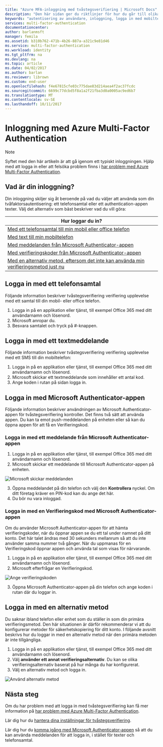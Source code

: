 ```yaml
---
title: "Azure MFA-inloggning med tvåstegsverifiering | Microsoft Docs"
description: "Den här sidan ger du riktlinjer för hur du går till olika inloggning tillgängliga metoder visas med Azure MFA."
keywords: "autentisering av användare, inloggning, logga in med mobiltelefon, logga in med Arbetstelefon"
services: multi-factor-authentication
documentationcenter: 
author: barlanmsft
manager: femila
ms.assetid: b310b762-471b-4b26-887a-a321c9e81d46
ms.service: multi-factor-authentication
ms.workload: identity
ms.tgt_pltfrm: na
ms.devlang: na
ms.topic: article
ms.date: 04/02/2017
ms.author: barlan
ms.reviewer: librown
ms.custom: end-user
ms.openlocfilehash: f4e67815cfe03c775dae83d214aea4f2ac37fcdc
ms.sourcegitcommit: 6699c77dcbd5f8a1a2f21fba3d0a0005ac9ed6b7
ms.translationtype: MT
ms.contentlocale: sv-SE
ms.lasthandoff: 10/11/2017
---
```

# <a name="the-sign-in-experience-with-azure-multi-factor-authentication"></a>Inloggning med Azure Multi-Factor Authentication
> [!NOTE]
> Syftet med den här artikeln är att gå igenom ett typiskt inloggningen. Hjälp med att logga in eller att felsöka problem finns i [har problem med Azure Multi-Factor Authentication](multi-factor-authentication-end-user-troubleshoot.md).

## <a name="what-will-your-sign-in-experience-be"></a>Vad är din inloggning?
Din inloggning skiljer sig åt beroende på vad du väljer att använda som din tvåfaktorsautentisering: ett telefonsamtal eller ett authentication-appen texter. Välj det alternativ som bäst beskriver vad du vill göra:

| Hur loggar du in? |
| --- |
| [Med ett telefonsamtal till min mobil eller office telefon](#signing-in-with-a-phone-call) |
| [Med text till min mobiltelefon](#signing-in-with-a-text-message)
| [Med meddelanden från Microsoft Authenticator-appen](#signing-in-with-the-microsoft-authenticator-app-using-notification) |
| [Med verifieringskoder från Microsoft Authenticator-appen](#signing-in-with-the-microsoft-authenticator-app-using-verification-code) |
| [Med en alternativ metod, eftersom det inte kan använda min verifieringsmetod just nu](#signing-in-with-an-alternate-method) |

## <a name="signing-in-with-a-phone-call"></a>Logga in med ett telefonsamtal
Följande information beskriver tvåstegsverifiering verifiering upplevelse med ett samtal till din mobil- eller office telefon.

1. Logga in på en applikation eller tjänst, till exempel Office 365 med ditt användarnamn och lösenord.  
2. Microsoft anropar du.  
3. Besvara samtalet och tryck på #-knappen.  

## <a name="signing-in-with-a-text-message"></a>Logga in med ett textmeddelande
Följande information beskriver tvåstegsverifiering verifiering upplevelse med ett SMS till din mobiltelefon:

1. Logga in på en applikation eller tjänst, till exempel Office 365 med ditt användarnamn och lösenord.
2. Microsoft skickar ett textmeddelande som innehåller ett antal kod.
3. Ange koden i rutan på sidan logga in.

## <a name="signing-in-with-the-microsoft-authenticator-app"></a>Logga in med Microsoft Authenticator-appen
Följande information beskriver användningen av Microsoft Authenticator-appen för tvåstegsverifiering kontroller. Det finns två sätt att använda appen. Du kan ta emot push-meddelanden på enheten eller så kan du öppna appen för att få en Verifieringskod.

### <a name="to-sign-in-with-a-notification-from-the-microsoft-authenticator-app"></a>Logga in med ett meddelande från Microsoft Authenticator-appen
1. Logga in på en applikation eller tjänst, till exempel Office 365 med ditt användarnamn och lösenord.
2. Microsoft skickar ett meddelande till Microsoft Authenticator-appen på enheten.

  ![Microsoft skickar meddelanden](./media/multi-factor-authentication-end-user-signin/notify.png)

3. Öppna meddelandet på din telefon och välj den **Kontrollera** nyckel. Om ditt företag kräver en PIN-kod kan du ange det här.
4. Du bör nu vara inloggad.

### <a name="to-sign-in-using-a-verification-code-with-the-microsoft-authenticator-app"></a>Logga in med en Verifieringskod med Microsoft Authenticator-appen

Om du använder Microsoft Authenticator-appen för att hämta verifieringskoder, när du öppnar appen se du ett tal under namnet på ditt konto. Det här talet ändras med 30 sekunders mellanrum så att du inte använder samma nummer två gånger. När du uppmanas för en Verifieringskod öppnar appen och använda tal som visas för närvarande.

1. Logga in på en applikation eller tjänst, till exempel Office 365 med ditt användarnamn och lösenord.
2. Microsoft efterfrågar en Verifieringskod.

  ![Ange verifieringskoden](./media/multi-factor-authentication-end-user-signin/verify3.png)

3. Öppna Microsoft Authenticator-appen på din telefon och ange koden i rutan där du loggar in.

## <a name="signing-in-with-an-alternate-method"></a>Logga in med en alternativ metod
Du saknar ibland telefon eller enhet som du ställer in som din primära verifieringsmetod. Den här situationen är därför rekommenderar vi att du konfigurerar metoder för säkerhetskopiering för ditt konto. I följande avsnitt beskrivs hur du loggar in med en alternativ metod när den primära metoden är inte tillgängliga.

1. Logga in på en applikation eller tjänst, till exempel Office 365 med ditt användarnamn och lösenord.
2. Välj **använder ett annat verifieringsalternativ**. Du kan se olika verifieringsalternativ baserat på hur många du har konfigurerat.
3. Välj en alternativ metod och logga in.

  ![Använd alternativ metod](./media/multi-factor-authentication-end-user-signin/alt.png)

## <a name="next-steps"></a>Nästa steg

Om du har problem med att logga in med tvåstegsverifiering kan få mer information på [har problem med Azure Multi-Factor Authentication](multi-factor-authentication-end-user-troubleshoot.md).

Lär dig hur du [hantera dina inställningar för tvåstegsverifiering](multi-factor-authentication-end-user-manage-settings.md).

Lär dig hur du [komma igång med Microsoft Authenticator-appen](microsoft-authenticator-app-how-to.md) så att du kan använda meddelanden för att logga in, i stället för texter och telefonsamtal.
